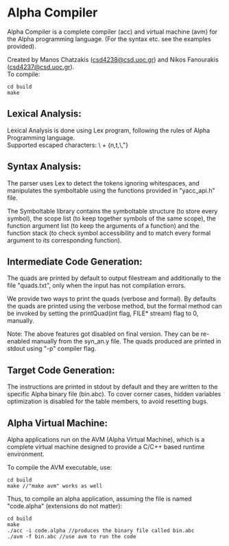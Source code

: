 # Alpha Compiler
Alpha Compiler is a complete compiler (acc) and virtual machine (avm) for the Alpha programming language. (For the syntax etc. see the examples provided).


Created by Manos Chatzakis (csd4238@csd.uoc.gr) and Nikos Fanourakis (csd4237@csd.uoc.gr).\
To compile:

```
cd build
make
```

## Lexical Analysis:

Lexical Analysis is done using Lex program, following the rules of Alpha Programming language.\
Supported escaped characters: \ + {n,t,\\,"}

## Syntax Analysis:

The parser uses Lex to detect the tokens ignoring whitespaces, and manipulates the symboltable using the functions provided in "yacc_api.h" file.

The Symboltable library contains the symboltable structure (to store every symbol), the scope list (to keep together symbols of the same scope), the function argument list (to keep the arguments of a function) and the function stack (to check symbol accessibility and to match every formal argument to its corresponding function).

## Intermediate Code Generation:

The quads are printed by default to output filestream and additionally to the file "quads.txt", only when the input has not compilation errors.

We provide two ways to print the quads (verbose and formal). By defaults the quads are printed using the verbose method, but the formal method can be invoked by setting the printQuad(int flag, FILE* stream) flag to 0, manually.

Note: The above features got disabled on final version. They can be re-enabled manually from the syn_an.y file.
The quads produced are printed in stdout using "-p" compiler flag.

## Target Code Generation:

The instructions are printed in stdout by default and they are written to the specific Alpha binary file (bin.abc).
To cover corner cases, hidden variables optimization is disabled for the table members, to avoid resetting bugs.

## Alpha Virtual Machine:

Alpha applications run on the AVM (Alpha Virtual Machine), which is a complete virtual machine designed to provide a C/C++ based runtime environment.

To compile the AVM executable, use:
```
cd build
make //"make avm" works as well
```

Thus, to compile an alpha application, assuming the file is named "code.alpha" (extensions do not matter):

```
cd build
make
./acc -i code.alpha //produces the binary file called bin.abc
./avm -f bin.abc //use avm to run the code
```






